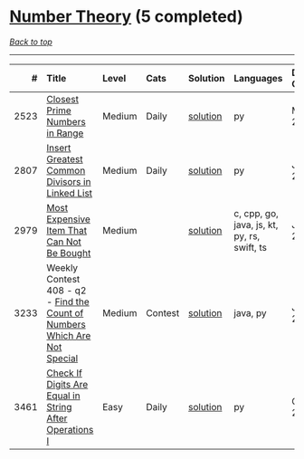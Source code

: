 # [Number Theory](<https://leetcode.com/tag/Number-Theory/>) (5 completed)

*[Back to top](<../../README.md>)*

------

|    # | Title                                                                                                                                                        | Level   | Cats    | Solution                                                                          | Languages                                   | Date Complete   |
|-----:|:-------------------------------------------------------------------------------------------------------------------------------------------------------------|:--------|:--------|:----------------------------------------------------------------------------------|:--------------------------------------------|:----------------|
| 2523 | [Closest Prime Numbers in Range](<https://leetcode.com/problems/closest-prime-numbers-in-range>)                                                             | Medium  | Daily   | [solution](<../_2523. Closest Prime Numbers in Range.md>)                         | py                                          | Mar 07, 2025    |
| 2807 | [Insert Greatest Common Divisors in Linked List](<https://leetcode.com/problems/insert-greatest-common-divisors-in-linked-list>)                             | Medium  | Daily   | [solution](<../_2807. Insert Greatest Common Divisors in Linked List.md>)         | py                                          | Jun 13, 2024    |
| 2979 | [Most Expensive Item That Can Not Be Bought](<https://leetcode.com/problems/most-expensive-item-that-can-not-be-bought>)                                     | Medium  |         | [solution](<../_2979. Most Expensive Item That Can Not Be Bought.md>)             | c, cpp, go, java, js, kt, py, rs, swift, ts | Jul 29, 2024    |
| 3233 | Weekly Contest 408 - q2 - [Find the Count of Numbers Which Are Not Special](<https://leetcode.com/problems/find-the-count-of-numbers-which-are-not-special>) | Medium  | Contest | [solution](<../_3233. Find the Count of Numbers Which Are Not Special.md>)        | java, py                                    | Jul 28, 2024    |
| 3461 | [Check If Digits Are Equal in String After Operations I](<https://leetcode.com/problems/check-if-digits-are-equal-in-string-after-operations-i>)             | Easy    | Daily   | [solution](<../_3461. Check If Digits Are Equal in String After Operations I.md>) | py                                          | Oct 23, 2025    |